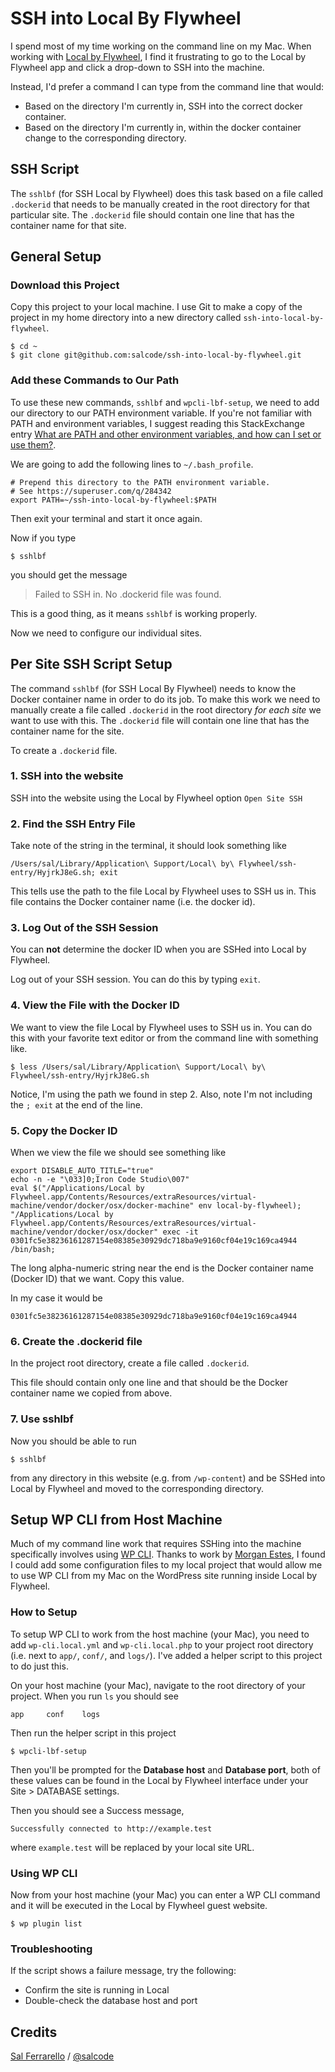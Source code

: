 # SSH into Local By Flywheel

I spend most of my time working on the command line on my Mac.  When working with [Local by Flywheel](https://local.getflywheel.com/), I find it frustrating to go to the Local by Flywheel app and click a drop-down to SSH into the machine.

Instead, I'd prefer a command I can type from the command line that would:

- Based on the directory I'm currently in, SSH into the correct docker container.
- Based on the directory I'm currently in, within the docker container change to the corresponding directory.

## SSH Script

The `sshlbf` (for SSH Local by Flywheel) does this task based on a file called `.dockerid` that needs to be manually created in the root directory for that particular site.  The `.dockerid` file should contain one line that has the container name for that site.

## General Setup

### Download this Project

Copy this project to your local machine.  I use Git to make a copy of the project
in my home directory into a new directory called `ssh-into-local-by-flywheel`.

```
$ cd ~
$ git clone git@github.com:salcode/ssh-into-local-by-flywheel.git
```

### Add these Commands to Our Path

To use these new commands, `sshlbf` and `wpcli-lbf-setup`, we need to add our directory
to our PATH environment variable. If you're not familiar with PATH and environment
variables, I suggest reading this StackExchange entry
[What are PATH and other environment variables, and how can I set or use them?](https://superuser.com/q/284342).

We are going to add the following lines to `~/.bash_profile`.

```
# Prepend this directory to the PATH environment variable.
# See https://superuser.com/q/284342
export PATH=~/ssh-into-local-by-flywheel:$PATH
```

Then exit your terminal and start it once again.

Now if you type

```
$ sshlbf
```

you should get the message

> Failed to SSH in. No .dockerid file was found.

This is a good thing, as it means `sshlbf` is working properly.

Now we need to configure our individual sites.

## Per Site SSH Script Setup

The command `sshlbf` (for SSH Local By Flywheel) needs to know the Docker container name
in order to do its job.  To make this work we need to manually create a file called
`.dockerid` in the root directory *for each site* we want to use with this.
The `.dockerid` file will contain one line that has the container name for the site.

To create a `.dockerid` file.

### 1. SSH into the website

SSH into the website using the Local by Flywheel option `Open Site SSH`

### 2. Find the SSH Entry File

Take note of the string in the terminal, it should look something like

```
/Users/sal/Library/Application\ Support/Local\ by\ Flywheel/ssh-entry/HyjrkJ8eG.sh; exit
```
This tells use the path to the file Local by Flywheel uses to SSH us in.  This file
contains the Docker container name (i.e. the docker id).

### 3. Log Out of the SSH Session

You can **not** determine the docker ID when you are SSHed into Local by Flywheel.

Log out of your SSH session.  You can do this by typing `exit`.

### 4. View the File with the Docker ID

We want to view the file Local by Flywheel uses to SSH us in.  You can do this with
your favorite text editor or from the command line with something like.

```
$ less /Users/sal/Library/Application\ Support/Local\ by\ Flywheel/ssh-entry/HyjrkJ8eG.sh
```

Notice, I'm using the path we found in step 2.  Also, note I'm not including
the `; exit` at the end of the line.

### 5. Copy the Docker ID

When we view the file we should see something like

```
export DISABLE_AUTO_TITLE="true"
echo -n -e "\033]0;Iron Code Studio\007"
eval $("/Applications/Local by Flywheel.app/Contents/Resources/extraResources/virtual-machine/vendor/docker/osx/docker-machine" env local-by-flywheel);
"/Applications/Local by Flywheel.app/Contents/Resources/extraResources/virtual-machine/vendor/docker/osx/docker" exec -it 0301fc5e38236161287154e08385e30929dc718ba9e9160cf04e19c169ca4944 /bin/bash;
```

The long alpha-numeric string near the end is the Docker container name (Docker ID) that we want. Copy this value.

In my case it would be

```
0301fc5e38236161287154e08385e30929dc718ba9e9160cf04e19c169ca4944
```

### 6. Create the .dockerid file

In the project root directory, create a file called `.dockerid`.

This file should contain only one line and that should be the Docker container name we copied from above.

### 7. Use sshlbf

Now you should be able to run

```
$ sshlbf
```

from any directory in this website (e.g. from `/wp-content`) and be SSHed into
Local by Flywheel and moved to the corresponding directory.

## Setup WP CLI from Host Machine

Much of my command line work that requires SSHing into the machine specifically involves using [WP CLI](http://wp-cli.org/). Thanks to work by [Morgan Estes](https://github.com/morganestes), I found I could add some configuration files to my local project that would allow me to use WP CLI from my Mac on the WordPress site running inside Local by Flywheel.

### How to Setup

To setup WP CLI to work from the host machine (your Mac), you need to add `wp-cli.local.yml` and `wp-cli.local.php` to your project root directory (i.e. next to `app/`, `conf/`, and `logs/`). I've added a helper script to this project to do just this.

On your host machine (your Mac), navigate to the root directory of your project.  When you run `ls` you should see

```
app     conf    logs
```

Then run the helper script in this project

```
$ wpcli-lbf-setup
```

Then you'll be prompted for the **Database host** and **Database port**, both of these values can be found in the Local by Flywheel interface under your Site > DATABASE settings.

Then you should see a Success message,

```
Successfully connected to http://example.test
```

where `example.test` will be replaced by your local site URL.

### Using WP CLI

Now from your host machine (your Mac) you can enter a WP CLI command and it will be executed in the Local by Flywheel guest website.

```
$ wp plugin list
```

### Troubleshooting

If the script shows a failure message, try the following:

- Confirm the site is running in Local
- Double-check the database host and port

## Credits

[Sal Ferrarello](https://salferrarello.com) / [@salcode](https://twitter.com/salcode)
